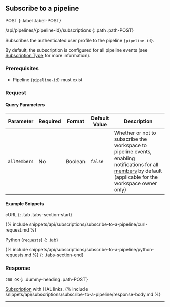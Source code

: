 ## Subscribe to a pipeline

POST
{:.label .label-POST}

/api/pipelines/{pipeline-id}/subscriptions
{:.path .path-POST}

Subscribes the authenticated user profile to the pipeline `{pipeline-id}`.

By default, the subscription is configured for all pipeline events (see [Subscription Type](#subscription-type) for more information).

### Prerequisites
- Pipeline `{pipeline-id}` must exist

### Request
#### Query Parameters

Parameter | Required | Format | Default Value | Description
--------- | -------- | ------ | ------------- | -----------
`allMembers` | No | Boolean | `false` | Whether or not to subscribe the workspace to pipeline events, enabling notifications for all [members](members) by default (applicable for the workspace owner only)

#### Example Snippets
cURL
{: .tab .tabs-section-start}

{% include snippets/api/subscriptions/subscribe-to-a-pipeline/curl-request.md %}

Python (`requests`)
{: .tab}

{% include snippets/api/subscriptions/subscribe-to-a-pipeline/python-requests.md %}
{: .tabs-section-end}

### Response
`200 OK`
{: .dummy-heading .path-POST}

[Subscription](#subscription) with HAL links.
{% include snippets/api/subscriptions/subscribe-to-a-pipeline/response-body.md %}

---
